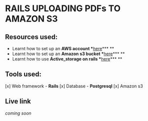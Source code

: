 # RAILS UPLOADING PDFs TO AMAZON S3

## Resources used:

- Learnt how to set up an **AWS account \***[here](https://docs.aws.amazon.com/singlesignon/latest/userguide/getting-started.html)**\* **
- Learnt how to set up an **Amazon s3 bucket \***[here](https://docs.aws.amazon.com/AmazonS3/latest/userguide/GetStartedWithS3.html)**\* **
- Learnt how to use **Active_storage on rails \***[here](https://guides.rubyonrails.org/v6.0.0/active_storage_overview.html)**\* **

## Tools used:

[x] Web framework - **Rails**
[x] Database - **Postgresql**
[x] Amazon s3

## Live link

_coming soon_
